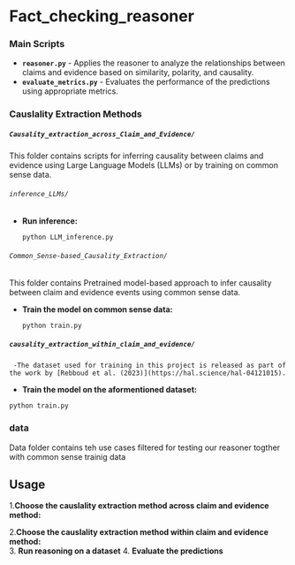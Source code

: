 # Fact_checking_reasoner


### Main Scripts

- **`reasoner.py`** - Applies the reasoner to analyze the relationships between claims and evidence based on similarity, polarity, and causality.
- **`evaluate_metrics.py`** - Evaluates the performance of the predictions using appropriate metrics.

### Causlality Extraction Methods

##### `Causality_extraction_across_Claim_and_Evidence/`

This folder contains scripts for inferring causality between claims and evidence using Large Language Models (LLMs) or by training on common sense data.
###### `inference_LLMs/`

- **Run inference:**
  ```bash
  python LLM_inference.py
  ```

###### `Common_Sense-based_Causality_Extraction/`

This folder contains Pretrained model-based approach to infer causality between claim and evidence events using common sense data.

- **Train the model on common sense data:**
  ```bash
  python train.py
  ```

##### `causality_extraction_within_claim_and_evidence/`
     -The dataset used for training in this project is released as part of the work by [Rebboud et al. (2023)](https://hal.science/hal-04121015).
   - **Train the model on the aformentioned dataset:**
  ```bash
  python train.py
  ```

### data
Data folder contains teh use cases filtered for testing our reasoner togther with common sense trainig data 
## Usage

1.**Choose the causlality extraction method across claim and evidence  method:**

2.**Choose the causlality extraction method within claim and evidence method:**   
3. **Run reasoning on a dataset** 
4. **Evaluate the predictions** 







